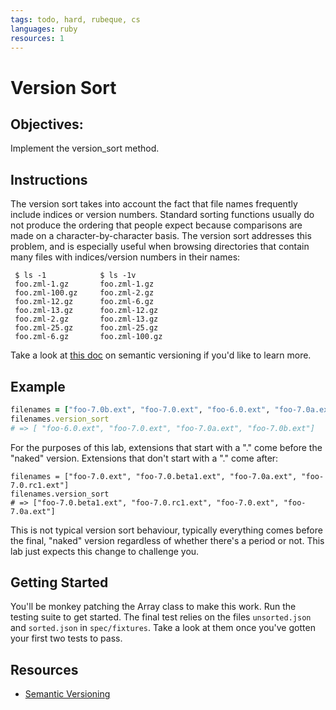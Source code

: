 ```yaml
---
tags: todo, hard, rubeque, cs
languages: ruby
resources: 1
---
```


# Version Sort

## Objectives: 

Implement the version_sort method.

## Instructions

The version sort takes into account the fact that file names frequently include indices or version numbers. Standard sorting functions usually do not produce the ordering that people expect because comparisons are made on a character-by-character basis. The version sort addresses this problem, and is especially useful when browsing directories that contain many files with indices/version numbers in their names:

```
 $ ls -1            $ ls -1v
 foo.zml-1.gz       foo.zml-1.gz
 foo.zml-100.gz     foo.zml-2.gz
 foo.zml-12.gz      foo.zml-6.gz
 foo.zml-13.gz      foo.zml-12.gz
 foo.zml-2.gz       foo.zml-13.gz
 foo.zml-25.gz      foo.zml-25.gz
 foo.zml-6.gz       foo.zml-100.gz
```

Take a look at [this doc](http://guides.rubygems.org/patterns/#semantic-versioning) on semantic versioning if you'd like to learn more.

## Example

```ruby
filenames = ["foo-7.0b.ext", "foo-7.0.ext", "foo-6.0.ext", "foo-7.0a.ext"]
filenames.version_sort
# => [ "foo-6.0.ext", "foo-7.0.ext", "foo-7.0a.ext", "foo-7.0b.ext"]
```

For the purposes of this lab, extensions that start with a "." come before the "naked" version. Extensions that don't start with a "." come after:

```
filenames = ["foo-7.0.ext", "foo-7.0.beta1.ext", "foo-7.0a.ext", "foo-7.0.rc1.ext"]
filenames.version_sort
# => ["foo-7.0.beta1.ext", "foo-7.0.rc1.ext", "foo-7.0.ext", "foo-7.0a.ext"]
```

This is not typical version sort behaviour, typically everything comes before the final, "naked" version regardless of whether there's a period or not. This lab just expects this change to challenge you.

## Getting Started

You'll be monkey patching the Array class to make this work. Run the testing suite to get started. The final test relies on the files `unsorted.json` and `sorted.json` in `spec/fixtures`. Take a look at them once you've gotten your first two tests to pass.

## Resources

* [Semantic Versioning](http://guides.rubygems.org/patterns/#semantic-versioning)

